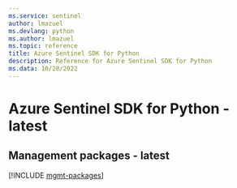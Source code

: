 ```yaml
---
ms.service: sentinel
author: lmazuel
ms.devlang: python
ms.author: lmazuel
ms.topic: reference
title: Azure Sentinel SDK for Python
description: Reference for Azure Sentinel SDK for Python
ms.data: 10/28/2022
---
```

# Azure Sentinel SDK for Python - latest

## Management packages - latest
[!INCLUDE [mgmt-packages](sentinel-mgmt-index.md)]